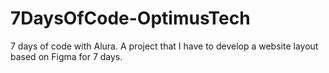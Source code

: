 # 7DaysOfCode-OptimusTech
7 days of code with Alura. A project that I have to develop a website layout based on Figma for 7 days.
